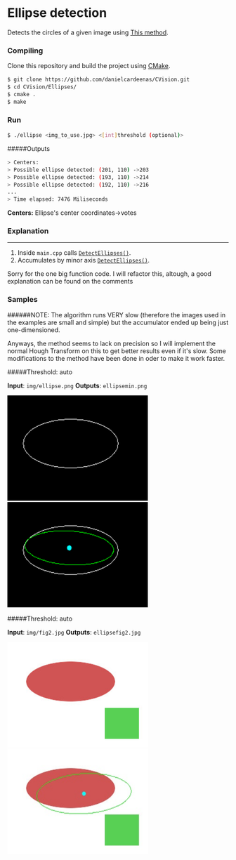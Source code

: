 # Ellipse detection
Detects the circles of a given image using [This method](http://hci.iwr.uni-heidelberg.de/publications/dip/2002/ICPR2002/DATA/07_3_20.PDF).

### Compiling

Clone this repository and build the project using [CMake](http://www.cmake.org/download/).

```sh
$ git clone https://github.com/danielcardeenas/CVision.git
$ cd CVision/Ellipses/
$ cmake .
$ make
```
### Run
```sh
$ ./ellipse <img_to_use.jpg> <[int]threshold (optional)>
```
#####Outputs

```sh
> Centers:
> Possible ellipse detected: (201, 110) ->203
> Possible ellipse detected: (193, 110) ->214
> Possible ellipse detected: (192, 110) ->216
...
> Time elapsed: 7476 Miliseconds

```


**Centers:** Ellipse's center coordinates->votes

### Explanation

---------------------------------------

1.  Inside `main.cpp` calls [`DetectEllipses()`](https://github.com/danielcardeenas/CVision/blob/master/libs/Utils.cpp#L846). 
2.  Accumulates by minor axis [`DetectEllipses()`](https://github.com/danielcardeenas/CVision/blob/master/libs/Utils.cpp#L959). 

Sorry for the one big function code. I will refactor this, altough, a good explanation can be found on the comments

### Samples


######NOTE:
The algorithm runs VERY slow (therefore the images used in the examples are small and simple) but the accumulator ended up being just one-dimensioned.

Anyways, the method seems to lack on precision so I will implement the normal Hough Transform on this to get better results even if it's slow.
Some modifications to the method have been done in oder to make it work faster.

#####Threshold: auto

**Input**: ```img/ellipse.png```
**Outputs**: ```ellipsemin.png```

<img src="https://raw.githubusercontent.com/danielcardeenas/CVision/master/Ellipses/img/ellipse.png" width="320" height="240" />
<img src="https://raw.githubusercontent.com/danielcardeenas/CVision/master/Ellipses/ellipsemin.png" width="320" height="240" />

#####Threshold: auto

**Input**: ```img/fig2.jpg```
**Outputs**: ```ellipsefig2.jpg```

<img src="https://raw.githubusercontent.com/danielcardeenas/CVision/master/Ellipses/img/fig2.jpg" width="320" height="240" />
<img src="https://raw.githubusercontent.com/danielcardeenas/CVision/master/Ellipses/ellipsefig2.jpg" width="320" height="240" />
